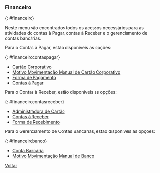### Financeiro

{: #financeiro}

Neste menu são encontrados todos os acessos necessários para as atividades do contas à Pagar, contas à Receber e o gerenciamento de contas bancárias.



Para o Contas à Pagar, estão disponíveis as opções:

{: #financeirocontaspagar}

- [Cartão Corporativo](financeiro_cartao_corporativo.md#cartaocorporativo) 
- [Motivo Movimentação Manual de Cartão Corporativo](financeiro_motivo_movimentacao_manual_cartao.md#cadastro)
- [Forma de Pagamento](financeiro_forma_pagamento.md#cadastro)
- [Contas à Pagar](financeiro_contas_pagar.md#contaspagar)



Para o Contas à Receber, estão disponíveis as opções:

{: #financeirocontasreceber}

- [Administradora de Cartão](financeiro_administradora_cartao.md##administradoradecartao)
- [Contas à Receber](financeiro_contas_receber.md#contasreceber)
- [Forma de Recebimento](financeiro_forma_recebimento.md#cadastro)



Para o Gerenciamento de Contas Bancárias, estão disponíveis as opções:

{: #financeirobanco}

- [Conta Bancária](financeiro_conta_bancaria.md#contabancaria)
- [Motivo Movimentação Manual de Banco](financeiro_motivo_movimentacao_manual_banco.md#cadastro)



[Voltar](index.md)

